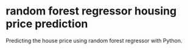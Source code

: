 # random forest regressor housing price prediction
Predicting the house price using random forest regressor with Python.
